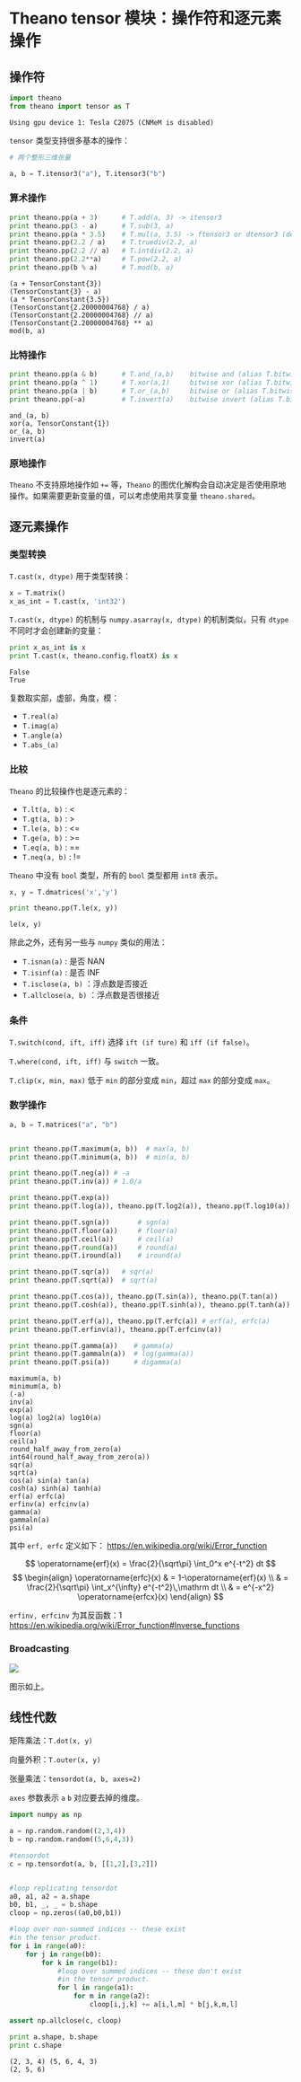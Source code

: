 # Theano tensor 模块：操作符和逐元素操作

## 操作符


```python
import theano
from theano import tensor as T
```

    Using gpu device 1: Tesla C2075 (CNMeM is disabled)


`tensor` 类型支持很多基本的操作：


```python
# 两个整形三维张量

a, b = T.itensor3("a"), T.itensor3("b")
```

### 算术操作


```python
print theano.pp(a + 3)      # T.add(a, 3) -> itensor3
print theano.pp(3 - a)      # T.sub(3, a)
print theano.pp(a * 3.5)    # T.mul(a, 3.5) -> ftensor3 or dtensor3 (depending on casting)
print theano.pp(2.2 / a)    # T.truediv(2.2, a)
print theano.pp(2.2 // a)   # T.intdiv(2.2, a)
print theano.pp(2.2**a)     # T.pow(2.2, a)
print theano.pp(b % a)      # T.mod(b, a)
```

    (a + TensorConstant{3})
    (TensorConstant{3} - a)
    (a * TensorConstant{3.5})
    (TensorConstant{2.20000004768} / a)
    (TensorConstant{2.20000004768} // a)
    (TensorConstant{2.20000004768} ** a)
    mod(b, a)


### 比特操作


```python
print theano.pp(a & b)      # T.and_(a,b)    bitwise and (alias T.bitwise_and)
print theano.pp(a ^ 1)      # T.xor(a,1)     bitwise xor (alias T.bitwise_xor)
print theano.pp(a | b)      # T.or_(a,b)     bitwise or (alias T.bitwise_or)
print theano.pp(~a)         # T.invert(a)    bitwise invert (alias T.bitwise_not)
```

    and_(a, b)
    xor(a, TensorConstant{1})
    or_(a, b)
    invert(a)


### 原地操作

`Theano` 不支持原地操作如 `+=` 等，`Theano` 的图优化解构会自动决定是否使用原地操作。如果需要更新变量的值，可以考虑使用共享变量 `theano.shared`。

## 逐元素操作

### 类型转换

`T.cast(x, dtype)` 用于类型转换：


```python
x = T.matrix()
x_as_int = T.cast(x, 'int32')
```

`T.cast(x, dtype)` 的机制与 `numpy.asarray(x, dtype)` 的机制类似，只有 `dtype` 不同时才会创建新的变量： 


```python
print x_as_int is x
print T.cast(x, theano.config.floatX) is x
```

    False
    True


复数取实部，虚部，角度，模：

- `T.real(a)`
- `T.imag(a)`
- `T.angle(a)`
- `T.abs_(a)`

### 比较

`Theano` 的比较操作也是逐元素的：

- `T.lt(a, b)` : <
- `T.gt(a, b)` : >
- `T.le(a, b)` : <=
- `T.ge(a, b)` : >=
- `T.eq(a, b)` : ==
- `T.neq(a, b)` : !=

`Theano` 中没有 `bool` 类型，所有的 `bool` 类型都用 `int8` 表示。


```python
x, y = T.dmatrices('x','y')

print theano.pp(T.le(x, y))
```

    le(x, y)


除此之外，还有另一些与 `numpy` 类似的用法：

- `T.isnan(a)` : 是否 NAN
- `T.isinf(a)` : 是否 INF
- `T.isclose(a, b)` ：浮点数是否接近
- `T.allclose(a, b)` ：浮点数是否很接近

### 条件

`T.switch(cond, ift, iff)` 选择 `ift (if ture)` 和 `iff (if false)`。

`T.where(cond, ift, iff)` 与 `switch` 一致。

`T.clip(x, min, max)` 低于 `min` 的部分变成 `min`，超过 `max` 的部分变成 `max`。

### 数学操作


```python
a, b = T.matrices("a", "b")


print theano.pp(T.maximum(a, b))  # max(a, b)
print theano.pp(T.minimum(a, b))  # min(a, b)

print theano.pp(T.neg(a)) # -a
print theano.pp(T.inv(a)) # 1.0/a

print theano.pp(T.exp(a)) 
print theano.pp(T.log(a)), theano.pp(T.log2(a)), theano.pp(T.log10(a))       # log10(a)

print theano.pp(T.sgn(a))       # sgn(a)
print theano.pp(T.floor(a))     # floor(a)
print theano.pp(T.ceil(a))      # ceil(a)
print theano.pp(T.round(a))     # round(a)
print theano.pp(T.iround(a))    # iround(a)

print theano.pp(T.sqr(a))   # sqr(a)
print theano.pp(T.sqrt(a))  # sqrt(a)

print theano.pp(T.cos(a)), theano.pp(T.sin(a)), theano.pp(T.tan(a))
print theano.pp(T.cosh(a)), theano.pp(T.sinh(a)), theano.pp(T.tanh(a))         # tan(a)

print theano.pp(T.erf(a)), theano.pp(T.erfc(a)) # erf(a), erfc(a)
print theano.pp(T.erfinv(a)), theano.pp(T.erfcinv(a))

print theano.pp(T.gamma(a))    # gamma(a)
print theano.pp(T.gammaln(a))  # log(gamma(a))
print theano.pp(T.psi(a))      # digamma(a)
```

    maximum(a, b)
    minimum(a, b)
    (-a)
    inv(a)
    exp(a)
    log(a) log2(a) log10(a)
    sgn(a)
    floor(a)
    ceil(a)
    round_half_away_from_zero(a)
    int64(round_half_away_from_zero(a))
    sqr(a)
    sqrt(a)
    cos(a) sin(a) tan(a)
    cosh(a) sinh(a) tanh(a)
    erf(a) erfc(a)
    erfinv(a) erfcinv(a)
    gamma(a)
    gammaln(a)
    psi(a)


其中 `erf, erfc` 定义如下：
https://en.wikipedia.org/wiki/Error_function

$$
\operatorname{erf}(x) = \frac{2}{\sqrt\pi} \int_0^x e^{-t^2} dt
$$
$$
\begin{align}
             \operatorname{erfc}(x) & = 1-\operatorname{erf}(x) \\
                                    & = \frac{2}{\sqrt\pi} \int_x^{\infty} e^{-t^2}\,\mathrm dt \\
                                    & = e^{-x^2} \operatorname{erfcx}(x)
\end{align} 
$$

`erfinv, erfcinv` 为其反函数：1
https://en.wikipedia.org/wiki/Error_function#Inverse_functions

### Broadcasting

![](http://deeplearning.net/software/theano/_images/bcast.png)

图示如上。

## 线性代数

矩阵乘法：`T.dot(x, y)`

向量外积：`T.outer(x, y)`

张量乘法：`tensordot(a, b, axes=2)`

`axes` 参数表示 `a` `b` 对应要去掉的维度。


```python
import numpy as np

a = np.random.random((2,3,4))
b = np.random.random((5,6,4,3))

#tensordot
c = np.tensordot(a, b, [[1,2],[3,2]])


#loop replicating tensordot
a0, a1, a2 = a.shape
b0, b1, _, _ = b.shape
cloop = np.zeros((a0,b0,b1))

#loop over non-summed indices -- these exist
#in the tensor product.
for i in range(a0):
    for j in range(b0):
        for k in range(b1):
            #loop over summed indices -- these don't exist
            #in the tensor product.
            for l in range(a1):
                for m in range(a2):
                    cloop[i,j,k] += a[i,l,m] * b[j,k,m,l]

assert np.allclose(c, cloop)

print a.shape, b.shape
print c.shape
```

    (2, 3, 4) (5, 6, 4, 3)
    (2, 5, 6)

